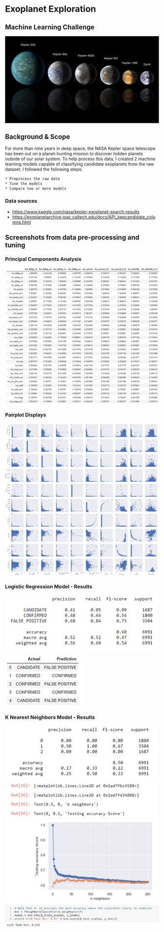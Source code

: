 # Exoplanet Exploration
## Machine Learning Challenge

![exoplanets.jpg](images/exoplanets.jpg)

## Background & Scope
 
For more than nine years in deep space, the NASA Kepler space telescope has been out on a planet-hunting mission to discover hidden planets outside of our solar system.
To help process this data, I created 2 machine learning models capable of classifying candidate exoplanets from the raw dataset.
I followed the following steps:

    * Preprocess the raw data
    * Tune the models
    * Compare two or more models

### Data sources
* https://www.kaggle.com/nasa/kepler-exoplanet-search-results
* https://exoplanetarchive.ipac.caltech.edu/docs/API_kepcandidate_columns.html

## Screenshots from data pre-processing and tuning

### Principal Components Analysis

![corr_coeff.png](images/corr_coeff.png)

### Pairplot Displays

![pairplot.png](images/pairplot.png)

### Logistic Regression Model - Results

![LR_classif_rep.png](images/LR_classif_rep.png)
![LR_pred_results.png](images/LR_pred_results.png)

### K Nearest Neighbors Model - Results

![knn_classif_rep.png](images/knn_classif_rep.png)
![knn_plot](images/knn_plot.png)
![knn_best_score](images/knn_best_score.png)